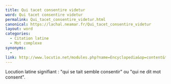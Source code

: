 ```yaml
---
title: Qui tacet consentire videtur
word: Qui tacet consentire videtur
permalink: Qui_tacet_consentire_videtur.html
canonical: https://lachal.neamar.fr/Qui_tacet_consentire_videtur
layout: word
categories:
  - Citation latine
  - Mot complexe
synonyms:
  - 
link: http://www.locutio.net/modules.php?name=Encyclopedia&op=content&tid=5059
---
```


Locution latine signifiant :
"qui se tait semble consentir" ou "qui ne dit mot consent".

